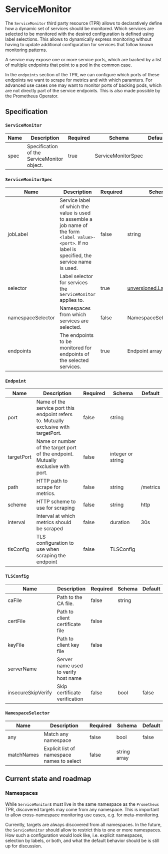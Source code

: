 # ServiceMonitor

The `ServiceMonitor` third party resource (TPR) allows to declaratively define
how a dynamic set of services should be monitored. Which services are selected
to be monitored with the desired configuration is defined using label selections.
This allows to dynamically express monitoring without having to update additional
configuration for services that follow known monitoring patterns.

A service may expose one or more service ports, which are backed by a list
of multiple endpoints that point to a pod in the common case.

In the `endpoints` section of the TPR, we can configure which ports of these
endpoints we want to scrape for metrics and with which paramters. For advanced use
cases one may want to monitor ports of backing pods, which are not directly part
of the service endpoints. This is also made possible by the Prometheus Operator.


## Specification

### `ServiceMonitor`

| Name | Description | Required | Schema | Default |
| ---- | ----------- | -------- | ------ | ------- |
| spec | Specification of the ServiceMonitor object. | true | ServiceMonitorSpec | |

### `ServiceMonitorSpec`

| Name | Description | Required | Schema | Default |
| ---- | ----------- | -------- | ------ | ------- |
| jobLabel | Service label of which the value is used to assemble a job name of the form `<label value>-<port>`. If no label is specified, the service name is used. | false | string |  |
| selector | Label selector for services the `ServiceMonitor` applies to. | true | [unversioned.LabelSelector](http://kubernetes.io/docs/api-reference/v1/definitions/#_unversioned_labelselector) | |
| namespaceSelector | Namespaces from which services are selected. | false | NamespaceSelector | same namespace only |
| endpoints | The endpoints to be monitored for endpoints of the selected services. | true | Endpoint array | |

### `Endpoint`

| Name | Description | Required | Schema | Default |
| ---- | ----------- | -------- | ------ | ------- |
| port | Name of the service port this endpoint refers to. Mutually exclusive with targetPort. | false | string | |
| targetPort | Name or number of the target port of the endpoint. Mutually exclusive with port. | false | integer or string | |
| path | HTTP path to scrape for metrics. | false | string | /metrics |
| scheme | HTTP scheme to use for scraping | false | string | http |
| interval | Interval at which metrics should be scraped | false | duration | 30s |
| tlsConfig | TLS configuration to use when scraping the endpoint | false | TLSConfig | |

### `TLSConfig`

| Name | Description | Required | Schema | Default |
| ---- | ----------- | -------- | ------ | ------- |
| caFile | Path to the CA file. | false | string | |
| certFile | Path to client certificate file | false | |
| keyFile | Path to client key file | false | |
| serverName | Server name used to verify host name | |
| insecureSkipVerify | Skip certificate verification | false | bool | false |

### `NamespaceSelector`

| Name | Description | Required | Schema | Default |
| ---- | ----------- | -------- | ------ | ------- |
| any | Match any namespace | false | bool | false |
| matchNames | Explicit list of namespace names to select | false | string array | |


## Current state and roadmap

### Namespaces

While `ServiceMonitor`s must live in the same namespace as the `Prometheus` TPR,
discovered targets may come from any namespace. This is important to allow cross-namespace
monitoring use cases, e.g. for meta-monitoring.

Currently, targets are always discovered from all namespaces. In the future, the
`ServiceMonitor` should allow to restrict this to one or more namespaces.
How such a configuration would look like, i.e. explicit namespaces, selection by labels,
or both, and what the default behavior should be is still up for discussion.
